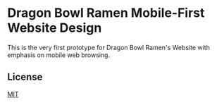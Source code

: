 # Dragon Bowl Ramen Mobile-First Website Design

This is the very first prototype for Dragon Bowl Ramen's Website with emphasis on mobile web browsing. 

## License
[MIT](https://choosealicense.com/licenses/mit/)
